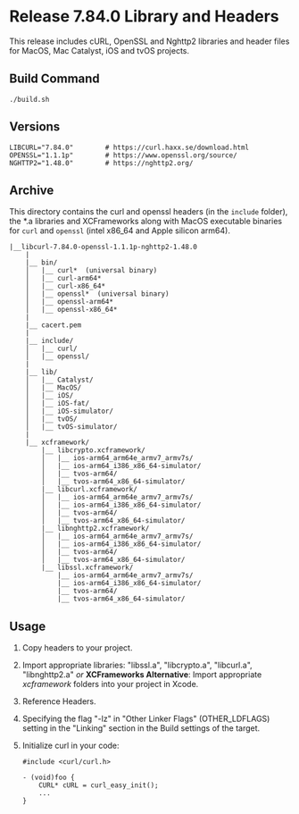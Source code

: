 # Release 7.84.0 Library and Headers

This release includes cURL, OpenSSL and Nghttp2 libraries and header files for MacOS, Mac Catalyst, iOS and tvOS projects.

## Build Command

    ./build.sh 

## Versions

    LIBCURL="7.84.0"        # https://curl.haxx.se/download.html
    OPENSSL="1.1.1p"        # https://www.openssl.org/source/
    NGHTTP2="1.48.0"        # https://nghttp2.org/

## Archive

This directory contains the curl and openssl headers (in the `include` folder), the *.a libraries and XCFrameworks along with MacOS executable binaries for `curl` and `openssl` (intel x86_64 and Apple silicon arm64).

    |__libcurl-7.84.0-openssl-1.1.1p-nghttp2-1.48.0
        |
        |__ bin/
        │   |__ curl*  (universal binary)
        │   |__ curl-arm64*
        │   |__ curl-x86_64*
        │   |__ openssl*  (universal binary)
        │   |__ openssl-arm64*
        │   |__ openssl-x86_64*
        |
        |__ cacert.pem
        |
        |__ include/
        │   |__ curl/
        │   |__ openssl/
        |
        |__ lib/
        │   |__ Catalyst/
        │   |__ MacOS/
        │   |__ iOS/
        │   |__ iOS-fat/
        │   |__ iOS-simulator/
        │   |__ tvOS/
        │   |__ tvOS-simulator/
        |
        |__ xcframework/
            |__ libcrypto.xcframework/
            │   |__ ios-arm64_arm64e_armv7_armv7s/
            │   |__ ios-arm64_i386_x86_64-simulator/
            │   |__ tvos-arm64/
            │   |__ tvos-arm64_x86_64-simulator/
            |__ libcurl.xcframework/
            │   |__ ios-arm64_arm64e_armv7_armv7s/
            │   |__ ios-arm64_i386_x86_64-simulator/
            │   |__ tvos-arm64/
            │   |__ tvos-arm64_x86_64-simulator/
            |__ libnghttp2.xcframework/
            │   |__ ios-arm64_arm64e_armv7_armv7s/
            │   |__ ios-arm64_i386_x86_64-simulator/
            │   |__ tvos-arm64/
            │   |__ tvos-arm64_x86_64-simulator/
            |__ libssl.xcframework/
                |__ ios-arm64_arm64e_armv7_armv7s/
                |__ ios-arm64_i386_x86_64-simulator/
                |__ tvos-arm64/
                |__ tvos-arm64_x86_64-simulator/

## Usage

 1. Copy headers to your project.
 2. Import appropriate libraries: "libssl.a", "libcrypto.a", "libcurl.a", "libnghttp2.a" *or*
    **XCFrameworks Alternative**: Import appropriate *xcframework* folders into your project in Xcode.
 3. Reference Headers.
 4. Specifying the flag  "-lz" in "Other Linker Flags" (OTHER_LDFLAGS) setting in the "Linking" section in the Build settings of the target.
 5. Initialize curl in your code:

        #include <curl/curl.h>

        - (void)foo {    
            CURL* cURL = curl_easy_init();  
            ...  
        }